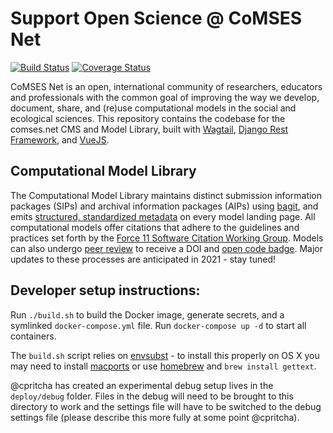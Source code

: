 # Support Open Science @ CoMSES Net
[![Build Status](https://travis-ci.org/comses/comses.net.svg?branch=master)](https://travis-ci.org/comses/comses.net)
[![Coverage Status](https://coveralls.io/repos/github/comses/comses.net/badge.svg?branch=master)](https://coveralls.io/github/comses/comses.net?branch=master)

CoMSES Net is an open, international community of researchers, educators and professionals with the common goal of improving the way we develop, document, share, and (re)use computational models in the social and ecological sciences. This repository contains the codebase for the comses.net CMS and Model Library, built with [Wagtail](https://github.com/wagtail/wagtail), [Django Rest Framework](https://www.django-rest-framework.org/), and [VueJS](https://vuejs.org/).

## Computational Model Library
The Computational Model Library maintains distinct submission information packages (SIPs) and archival information packages (AIPs) using [bagit](https://github.com/LibraryOfCongress/bagit-python), and emits [structured, standardized metadata](https://github.com/codemeta/codemeta) on every model landing page. All computational models offer citations that adhere to the guidelines and practices set forth by the [Force 11 Software Citation Working Group](https://www.force11.org/group/software-citation-working-group). Models can also undergo [peer review](https://www.comses.net/reviews/) to receive a DOI and [open code badge](https://www.comses.net/resources/open-code-badge/). Major updates to these processes are anticipated in 2021 - stay tuned!

Developer setup instructions:
-------------
Run `./build.sh` to build the Docker image, generate secrets, and a symlinked `docker-compose.yml` file. Run `docker-compose up -d` to start all containers. 

The `build.sh` script relies on
[envsubst](https://www.gnu.org/software/gettext/manual/html_node/envsubst-Invocation.html) - to install this properly on
OS X you may need to install [macports](https://www.macports.org/) or use [homebrew](https://brew.sh/) and `brew install
gettext`.

@cpritcha has created an experimental debug setup lives in the `deploy/debug` folder. Files in the debug will need to be brought to this directory to work and the settings file will have to be switched to the debug settings file (please describe this more fully at some point @cpritcha).

